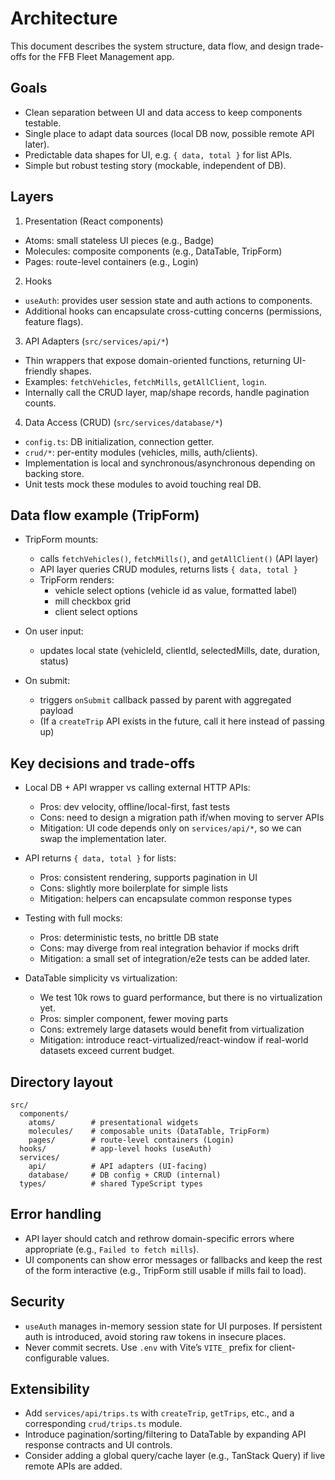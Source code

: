 # Architecture

This document describes the system structure, data flow, and design trade-offs for the FFB Fleet Management app.

## Goals

- Clean separation between UI and data access to keep components testable.
- Single place to adapt data sources (local DB now, possible remote API later).
- Predictable data shapes for UI, e.g. `{ data, total }` for list APIs.
- Simple but robust testing story (mockable, independent of DB).

## Layers

1. Presentation (React components)

- Atoms: small stateless UI pieces (e.g., Badge)
- Molecules: composite components (e.g., DataTable, TripForm)
- Pages: route-level containers (e.g., Login)

2. Hooks

- `useAuth`: provides user session state and auth actions to components.
- Additional hooks can encapsulate cross-cutting concerns (permissions, feature flags).

3. API Adapters (`src/services/api/*`)

- Thin wrappers that expose domain-oriented functions, returning UI-friendly shapes.
- Examples: `fetchVehicles`, `fetchMills`, `getAllClient`, `login`.
- Internally call the CRUD layer, map/shape records, handle pagination counts.

4. Data Access (CRUD) (`src/services/database/*`)

- `config.ts`: DB initialization, connection getter.
- `crud/*`: per-entity modules (vehicles, mills, auth/clients).
- Implementation is local and synchronous/asynchronous depending on backing store.
- Unit tests mock these modules to avoid touching real DB.

## Data flow example (TripForm)

- TripForm mounts:

  - calls `fetchVehicles()`, `fetchMills()`, and `getAllClient()` (API layer)
  - API layer queries CRUD modules, returns lists `{ data, total }`
  - TripForm renders:
    - vehicle select options (vehicle id as value, formatted label)
    - mill checkbox grid
    - client select options

- On user input:

  - updates local state (vehicleId, clientId, selectedMills, date, duration, status)

- On submit:
  - triggers `onSubmit` callback passed by parent with aggregated payload
  - (If a `createTrip` API exists in the future, call it here instead of passing up)

## Key decisions and trade-offs

- Local DB + API wrapper vs calling external HTTP APIs:

  - Pros: dev velocity, offline/local-first, fast tests
  - Cons: need to design a migration path if/when moving to server APIs
  - Mitigation: UI code depends only on `services/api/*`, so we can swap the implementation later.

- API returns `{ data, total }` for lists:

  - Pros: consistent rendering, supports pagination in UI
  - Cons: slightly more boilerplate for simple lists
  - Mitigation: helpers can encapsulate common response types

- Testing with full mocks:

  - Pros: deterministic tests, no brittle DB state
  - Cons: may diverge from real integration behavior if mocks drift
  - Mitigation: a small set of integration/e2e tests can be added later.

- DataTable simplicity vs virtualization:
  - We test 10k rows to guard performance, but there is no virtualization yet.
  - Pros: simpler component, fewer moving parts
  - Cons: extremely large datasets would benefit from virtualization
  - Mitigation: introduce react-virtualized/react-window if real-world datasets exceed current budget.

## Directory layout

```
src/
  components/
    atoms/        # presentational widgets
    molecules/    # composable units (DataTable, TripForm)
    pages/        # route-level containers (Login)
  hooks/          # app-level hooks (useAuth)
  services/
    api/          # API adapters (UI-facing)
    database/     # DB config + CRUD (internal)
  types/          # shared TypeScript types
```

## Error handling

- API layer should catch and rethrow domain-specific errors where appropriate (e.g., `Failed to fetch mills`).
- UI components can show error messages or fallbacks and keep the rest of the form interactive (e.g., TripForm still usable if mills fail to load).

## Security

- `useAuth` manages in-memory session state for UI purposes. If persistent auth is introduced, avoid storing raw tokens in insecure places.
- Never commit secrets. Use `.env` with Vite’s `VITE_` prefix for client-configurable values.

## Extensibility

- Add `services/api/trips.ts` with `createTrip`, `getTrips`, etc., and a corresponding `crud/trips.ts` module.
- Introduce pagination/sorting/filtering to DataTable by expanding API response contracts and UI controls.
- Consider adding a global query/cache layer (e.g., TanStack Query) if live remote APIs are added.
